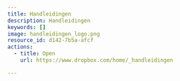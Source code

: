 ```yaml
---
title: Handleidingen
description: Handleidingen
keywords: []
image: handleidingen_logo.png
resource_id: d142-7b5a-afcf
actions:
  - title: Open
    url: https://www.dropbox.com/home/_handleidingen

---
```






